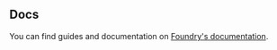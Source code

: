 ## Docs

You can find guides and documentation on [Foundry's documentation](https://docs.usefoundry.io/tools/utils/Calculator).
